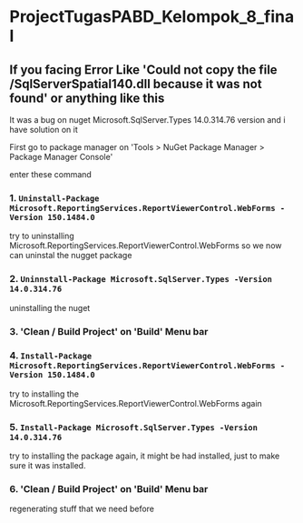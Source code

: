 # ProjectTugasPABD_Kelompok_8_final

## If you facing Error Like	'Could not copy the file <your directory>/SqlServerSpatial140.dll because it was not found' or anything like this

It was a bug on nuget Microsoft.SqlServer.Types 14.0.314.76 version and i have solution on it

First go to package manager on 'Tools > NuGet Package Manager > Package Manager Console'

enter these command

### 1. `Uninstall-Package Microsoft.ReportingServices.ReportViewerControl.WebForms -Version 150.1484.0`

try to uninstalling Microsoft.ReportingServices.ReportViewerControl.WebForms so we now can uninstal the nugget package

### 2. `Uninnstall-Package Microsoft.SqlServer.Types -Version 14.0.314.76`

uninstalling the nuget

### 3. 'Clean / Build Project' on 'Build' Menu bar

### 4. `Install-Package Microsoft.ReportingServices.ReportViewerControl.WebForms -Version 150.1484.0`

try to installing the Microsoft.ReportingServices.ReportViewerControl.WebForms again

### 5. `Install-Package Microsoft.SqlServer.Types -Version 14.0.314.76`

try to installing the package again, it might be had installed, just to make sure it was installed.

### 6. 'Clean / Build Project' on 'Build' Menu bar

regenerating stuff that we need before
